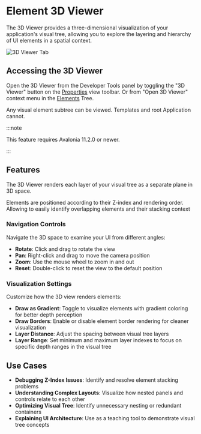 # Element 3D Viewer

The 3D Viewer provides a three-dimensional visualization of your application's visual tree, allowing you to explore the layering and hierarchy of UI elements in a spatial context.

![3D Viewer Tab](../../../../../static/img/dev-tools/3d-viewer-mini-demo.gif)
## Accessing the 3D Viewer

Open the 3D Viewer from the Developer Tools panel by toggling the "3D Viewer" button on the [Properties](./properties.md) view toolbar.
Or from "Open 3D Viewer" context menu in the [Elements](./elements.md) Tree.

Any visual element subtree can be viewed. Templates and root Application cannot.

:::note

This feature requires Avalonia 11.2.0 or newer.

:::

## Features

The 3D Viewer renders each layer of your visual tree as a separate plane in 3D space.

Elements are positioned according to their Z-index and rendering order. Allowing to easily identify overlapping elements and their stacking context

### Navigation Controls

Navigate the 3D space to examine your UI from different angles:

- **Rotate**: Click and drag to rotate the view
- **Pan**: Right-click and drag to move the camera position
- **Zoom**: Use the mouse wheel to zoom in and out
- **Reset**: Double-click to reset the view to the default position

### Visualization Settings

Customize how the 3D view renders elements:

- **Draw as Gradient**: Toggle to visualize elements with gradient coloring for better depth perception
- **Draw Borders**: Enable or disable element border rendering for cleaner visualization
- **Layer Distance**: Adjust the spacing between visual tree layers
- **Layer Range**: Set minimum and maximum layer indexes to focus on specific depth ranges in the visual tree

## Use Cases

- **Debugging Z-Index Issues**: Identify and resolve element stacking problems
- **Understanding Complex Layouts**: Visualize how nested panels and controls relate to each other
- **Optimizing Visual Tree**: Identify unnecessary nesting or redundant containers
- **Explaining UI Architecture**: Use as a teaching tool to demonstrate visual tree concepts
